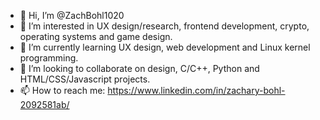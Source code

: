 - 👋 Hi, I’m @ZachBohl1020
- 👀 I’m interested in UX design/research, frontend development, crypto, operating systems and game design.
- 🌱 I’m currently learning UX design, web development and Linux kernel programming.
- 💞️ I’m looking to collaborate on design, C/C++, Python and HTML/CSS/Javascript projects.
- 📫 How to reach me: https://www.linkedin.com/in/zachary-bohl-2092581ab/
